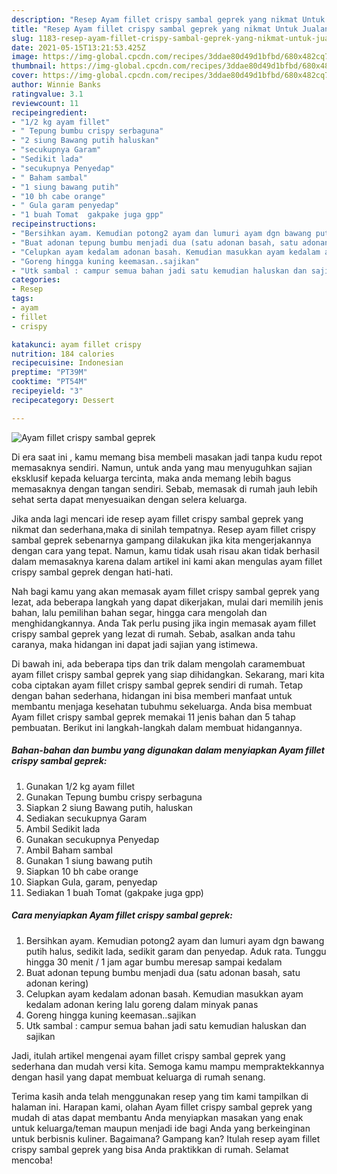 ```yaml
---
description: "Resep Ayam fillet crispy sambal geprek yang nikmat Untuk Jualan"
title: "Resep Ayam fillet crispy sambal geprek yang nikmat Untuk Jualan"
slug: 1183-resep-ayam-fillet-crispy-sambal-geprek-yang-nikmat-untuk-jualan
date: 2021-05-15T13:21:53.425Z
image: https://img-global.cpcdn.com/recipes/3ddae80d49d1bfbd/680x482cq70/ayam-fillet-crispy-sambal-geprek-foto-resep-utama.jpg
thumbnail: https://img-global.cpcdn.com/recipes/3ddae80d49d1bfbd/680x482cq70/ayam-fillet-crispy-sambal-geprek-foto-resep-utama.jpg
cover: https://img-global.cpcdn.com/recipes/3ddae80d49d1bfbd/680x482cq70/ayam-fillet-crispy-sambal-geprek-foto-resep-utama.jpg
author: Winnie Banks
ratingvalue: 3.1
reviewcount: 11
recipeingredient:
- "1/2 kg ayam fillet"
- " Tepung bumbu crispy serbaguna"
- "2 siung Bawang putih haluskan"
- "secukupnya Garam"
- "Sedikit lada"
- "secukupnya Penyedap"
- " Baham sambal"
- "1 siung bawang putih"
- "10 bh cabe orange"
- " Gula garam penyedap"
- "1 buah Tomat  gakpake juga gpp"
recipeinstructions:
- "Bersihkan ayam. Kemudian potong2 ayam dan lumuri ayam dgn bawang putih halus, sedikit lada, sedikit garam dan penyedap. Aduk rata. Tunggu hingga 30 menit / 1 jam agar bumbu meresap sampai kedalam"
- "Buat adonan tepung bumbu menjadi dua (satu adonan basah, satu adonan kering)"
- "Celupkan ayam kedalam adonan basah. Kemudian masukkan ayam kedalam adonan kering lalu goreng dalam minyak panas"
- "Goreng hingga kuning keemasan..sajikan"
- "Utk sambal : campur semua bahan jadi satu kemudian haluskan dan sajikan"
categories:
- Resep
tags:
- ayam
- fillet
- crispy

katakunci: ayam fillet crispy 
nutrition: 184 calories
recipecuisine: Indonesian
preptime: "PT39M"
cooktime: "PT54M"
recipeyield: "3"
recipecategory: Dessert

---
```



![Ayam fillet crispy sambal geprek](https://img-global.cpcdn.com/recipes/3ddae80d49d1bfbd/680x482cq70/ayam-fillet-crispy-sambal-geprek-foto-resep-utama.jpg)

Di era  saat ini , kamu memang bisa membeli masakan jadi tanpa kudu repot memasaknya sendiri. Namun, untuk anda yang mau menyuguhkan sajian eksklusif kepada keluarga tercinta, maka anda memang lebih bagus memasaknya dengan tangan sendiri. Sebab, memasak di rumah jauh lebih sehat serta dapat menyesuaikan dengan selera keluarga.

Jika anda lagi mencari ide resep ayam fillet crispy sambal geprek yang nikmat dan sederhana,maka di sinilah tempatnya. Resep ayam fillet crispy sambal geprek  sebenarnya gampang dilakukan jika kita mengerjakannya dengan cara yang tepat. Namun, kamu tidak usah risau akan tidak berhasil dalam memasaknya 
karena dalam artikel ini kami akan mengulas ayam fillet crispy sambal geprek dengan hati-hati.  



Nah bagi kamu yang akan memasak ayam fillet crispy sambal geprek yang lezat, ada beberapa langkah yang dapat dikerjakan, mulai dari memilih jenis bahan, lalu pemilihan bahan segar, hingga cara mengolah dan menghidangkannya. Anda Tak perlu pusing jika ingin memasak ayam fillet crispy sambal geprek yang lezat di rumah. Sebab, asalkan anda  tahu caranya, maka hidangan ini dapat jadi sajian yang istimewa.

Di bawah ini, ada beberapa tips dan trik dalam mengolah caramembuat ayam fillet crispy sambal geprek yang siap dihidangkan. Sekarang, mari kita coba ciptakan ayam fillet crispy sambal geprek sendiri di rumah. Tetap dengan bahan sederhana, hidangan ini bisa memberi manfaat untuk membantu menjaga kesehatan tubuhmu sekeluarga. Anda bisa membuat Ayam fillet crispy sambal geprek memakai 11 jenis bahan dan 5 tahap pembuatan. Berikut ini langkah-langkah dalam membuat hidangannya.

<!--inarticleads1-->

##### Bahan-bahan dan bumbu yang digunakan dalam menyiapkan Ayam fillet crispy sambal geprek:

1. Gunakan 1/2 kg ayam fillet
1. Gunakan  Tepung bumbu crispy serbaguna
1. Siapkan 2 siung Bawang putih, haluskan
1. Sediakan secukupnya Garam
1. Ambil Sedikit lada
1. Gunakan secukupnya Penyedap
1. Ambil  Baham sambal
1. Gunakan 1 siung bawang putih
1. Siapkan 10 bh cabe orange
1. Siapkan  Gula, garam, penyedap
1. Sediakan 1 buah Tomat  (gakpake juga gpp)




<!--inarticleads2-->

##### Cara menyiapkan Ayam fillet crispy sambal geprek:

1. Bersihkan ayam. Kemudian potong2 ayam dan lumuri ayam dgn bawang putih halus, sedikit lada, sedikit garam dan penyedap. Aduk rata. Tunggu hingga 30 menit / 1 jam agar bumbu meresap sampai kedalam
1. Buat adonan tepung bumbu menjadi dua (satu adonan basah, satu adonan kering)
1. Celupkan ayam kedalam adonan basah. Kemudian masukkan ayam kedalam adonan kering lalu goreng dalam minyak panas
1. Goreng hingga kuning keemasan..sajikan
1. Utk sambal : campur semua bahan jadi satu kemudian haluskan dan sajikan




Jadi, itulah artikel mengenai  ayam fillet crispy sambal geprek  yang sederhana dan mudah versi kita. Semoga kamu mampu mempraktekkannya dengan hasil yang dapat membuat keluarga di rumah senang. 

Terima kasih anda telah menggunakan resep yang tim kami tampilkan di halaman ini. Harapan kami, olahan  Ayam fillet crispy sambal geprek yang mudah di atas dapat membantu Anda menyiapkan masakan yang enak untuk keluarga/teman maupun menjadi ide bagi Anda yang berkeinginan untuk berbisnis kuliner. Bagaimana? Gampang kan? Itulah resep ayam fillet crispy sambal geprek yang bisa Anda praktikkan di rumah. Selamat mencoba!

